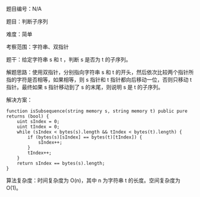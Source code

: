 题目编号：N/A

题目：判断子序列

难度：简单

考察范围：字符串、双指针

题干：给定字符串 s 和 t ，判断 s 是否为 t 的子序列。

解题思路：使用双指针，分别指向字符串 s 和 t 的开头，然后依次比较两个指针所指的字符是否相等，如果相等，则 s 指针和 t 指针都向后移动一位，否则只移动 t 指针。最终如果 s 指针移动到了 s 的末尾，则说明 s 是 t 的子序列。

解决方案：

```solidity
function isSubsequence(string memory s, string memory t) public pure returns (bool) {
    uint sIndex = 0;
    uint tIndex = 0;
    while (sIndex < bytes(s).length && tIndex < bytes(t).length) {
        if (bytes(s)[sIndex] == bytes(t)[tIndex]) {
            sIndex++;
        }
        tIndex++;
    }
    return sIndex == bytes(s).length;
}
```

算法复杂度：时间复杂度为 O(n)，其中 n 为字符串 t 的长度。空间复杂度为 O(1)。